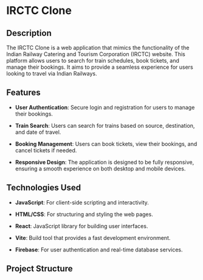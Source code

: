 # IRCTC Clone

## Description

The IRCTC Clone is a web application that mimics the functionality of the Indian Railway Catering and Tourism Corporation (IRCTC) website. This platform allows users to search for train schedules, book tickets, and manage their bookings. It aims to provide a seamless experience for users looking to travel via Indian Railways.

## Features

- **User  Authentication**: Secure login and registration for users to manage their bookings.
  
- **Train Search**: Users can search for trains based on source, destination, and date of travel.
  
- **Booking Management**: Users can book tickets, view their bookings, and cancel tickets if needed.
  
- **Responsive Design**: The application is designed to be fully responsive, ensuring a smooth experience on both desktop and mobile devices.

## Technologies Used

- **JavaScript**: For client-side scripting and interactivity.
  
- **HTML/CSS**: For structuring and styling the web pages.
  
- **React**: JavaScript library for building user interfaces.
  
- **Vite**: Build tool that provides a fast development environment.
  
- **Firebase**: For user authentication and real-time database services.

## Project Structure
